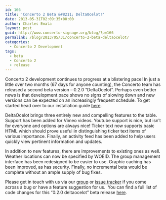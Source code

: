 ```yaml
---
id: 166
title: 'Concerto 2 Beta &#8211; DeltaOcelot!'
date: 2013-05-31T02:09:35+00:00
author: Charles Emala
layout: post
guid: http://www.concerto-signage.org/blog/?p=166
permalink: /blog/2013/05/31/concerto-2-beta-deltaocelot/
categories:
  - Concerto 2 Development
tags:
  - beta
  - Concerto 2
  - release
---
```

Concerto 2 development continues to progress at a blistering pace! In just a little over two months (67 days for anyone counting), the Concerto team has released a second beta version &#8211; 0.2.0 &#8220;DeltaOcelot&#8221;. Perhaps even better news is that development pace shows no signs of slowing down and new versions can be expected on an increasingly frequent schedule. To get started head over to our installation guide [here](https://github.com/concerto/concerto/wiki/Installing-Concerto-2).

DeltaOcelot brings three entirely new and compelling features to the table. Support has been added for Vimeo videos. Youtube support is nice, but isn&#8217;t for everyone and options are always nice! Ticker text now supports basic HTML which should prove useful in distinguishing ticker text items of various importance. Finally, an activity feed has been added to help users quickly view pertinent information and updates.

In addition to new features, there are improvements to existing ones as well. Weather locations can now be specified by WOEID. The group management interface has been redesigned to be easier to use. Graphic caching has been improved, as has security. Finally, no incremental beta would be complete without an ample supply of bug fixes.

Please get in touch with us via our [group](https://groups.google.com/group/concerto-digital-signage) or [issue tracker](https://github.com/concerto/concerto/issues) if you come across a bug or have a feature suggestion for us.  You can find a full list of code changes for this “0.2.0 deltaocelot” beta release [here](https://github.com/concerto/concerto/compare/0.1.0.charliehorse...0.2.0.deltaocelot).

&nbsp;